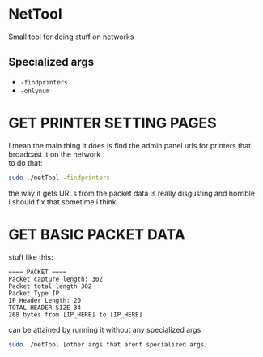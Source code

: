 # NetTool
Small tool for doing stuff on networks <br>

## Specialized args
* `-findprinters` 
* `-onlynum`

# GET PRINTER SETTING PAGES
I mean the main thing it does is find the admin panel urls for printers that broadcast it on the network <br>
to do that:
```bash
sudo ./netTool -findprinters
```
the way it gets URLs from the packet data is really disgusting and horrible <br>
i should fix that sometime i think

# GET BASIC PACKET DATA
stuff like this:
```
==== PACKET ====
Packet capture length: 302
Packet total length 302
Packet Type IP
IP Header Length: 20
TOTAL HEADER SIZE 34
268 bytes from [IP_HERE] to [IP_HERE]
```
can be attained by running it without any specialized args
```bash
sudo ./netTool [other args that arent specialized args]
```